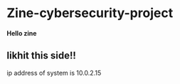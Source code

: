 # Zine-cybersecurity-project
 #### Hello zine 
## likhit this side!!
ip address of system is 10.0.2.15
